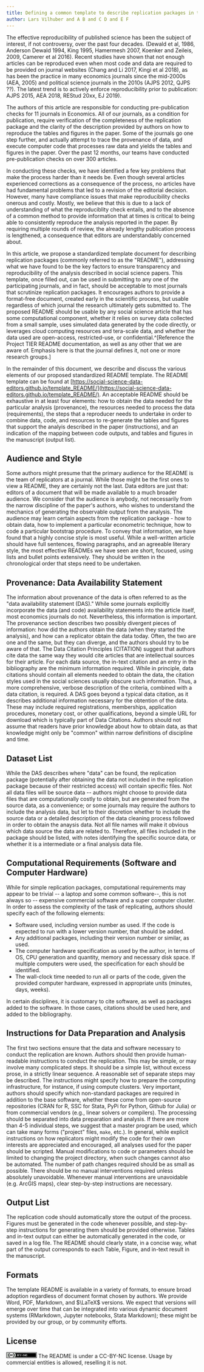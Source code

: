 ```yaml
---
title: Defining a common template to describe replication packages in the social sciences
author: Lars Vilhuber and A B and C D and E F
---
```


The effective reproducibility of published science has been the subject of interest, if not controversy, over the past four decades. (Dewald et al, 1986, Anderson Dewald 1994, King 1995, Hamermesh 2007, Koenker and Zeileis, 2009, Camerer et al 2016). Recent studies have shown that not enough articles can be reproduced even when most code and data are required to be provided on journal websites (Chang and Li 2017, Kingi et al 2018), as has been the practice in many economics journals since the mid-2000s (AEA, 2005) and political science journals in the 2010s (AJPS 2012, QJPS ??). The latest trend is to actively enforce reproducibility prior to publication: AJPS 2015, AEA 2018, REStud 20xx, EJ 2019). 

The authors of this article are responsible for conducting  pre-publication checks for 11 journals in Economics. All of our journals, as a condition for publication, require verification of the completeness of the replication package and the clarity of the description provided by authors on how to reproduce the tables and figures in the paper. Some of the journals go one step further, and actually attempt to trace the provenance of data, and execute computer code that processes raw data and yields the tables and figures in the paper. Over the past 12 months, our teams have conducted pre-publication checks on over 300 articles. 

In conducting these checks, we have identified a few key problems that make the process harder than it needs be. Even though several articles experienced corrections as a consequence of the process, no articles have had fundamental problems that led to a revision of the editorial decision. However, many have compliance issues that make reproducibility checks onerous and costly. Mostly, we believe that this is due to a lack of understanding of what the reproduciblity check entails, and to the absence of a common method to provide information that at times is critical to being able to consistently reproduce the analysis reported in the paper. By requiring multiple rounds of review, the already lengthy publication process is lengthened, a consequence that editors are understandably concerned about. 

In this article, we propose a standardized template document for describing replication packages (commonly referred to as the "README"), addressing what we have found to be the key factors to ensure transparency and reproducibility of the analysis described in social science papers. This template, once filled out, can be used in submitting to any one of the participating journals, and in fact, should be acceptable to most journals that scrutinize replication packages. It encourages authors to provide a format-free document, created early in the scientific process, but usable regardless of which journal the research ultimately gets submitted to. The proposed README should be usable by any social science article that has some computational component, whether it relies on survey data collected from a small sample, uses simulated data generated by the code directly, or leverages cloud computing resources and tera-scale data, and whether the data used are open-access, restricted-use, or confidential.^[Reference the Project TIER README documentation, as well as any other that we are aware of. Emphasis here is that the journal defines it, not one or more research groups.] 

In the remainder of this document, we describe and discuss the various elements of our proposed standardized README template. The README template can be found at [https://social-science-data-editors.github.io/template_README/](https://social-science-data-editors.github.io/template_README/). An acceptable README should be exhaustive in at least four elements: how to obtain the data needed for the particular analysis (provenance), the resources needed to process the data (requirements), the steps that a reproducer needs to undertake in order to combine data, code, and resources to re-generate the tables and figures that support the analyis described in the paper (instructions), and an indication of the mapping between code outputs, and tables and figures in the manuscript (output list). 

## Audience and Style

Some authors might presume that the primary audience for the README is the team of replicators at a journal. While those might be the first ones to view a README, they are certainly not the last. Data editors are just that: editors of a document that will be made available to a much broader audience. We consider that the audience is anybody, not necessarily from the narrow discipline of the paper's authors, who wishes to understand the mechanics of generating the observable output from the analysis. The audience may learn certain aspects from the replication package - how to obtain data, how to implement a particular econometric technique, how to code a particular bootstrap procedure. To convey that information, we have found that a highly concise style is most useful. While a well-written article should have full sentences, flowing paragraphs, and an agreeable literary style, the most effective READMEs we have seen are short, focused, using lists and bullet points extensively. They should be written in the chronological order that steps need to be undertaken.

## Provenance: Data Availability Statement

The information about provenance of the data is often referred to as the "data availability statement (DAS)." While some journals explicitly incorporate the data (and code) availability statements into the article itself, most economics journals do not. Nevertheless, this information is important. The provenance section describes two possibly divergent pieces of information: how did the authors obtain the data (when they started the analysis), and how can a replicator obtain the data today. Often, the two are one and the same, but they can diverge, and the authors should try to be aware of that. The Data Citation Principles (CITATION) suggest that authors cite data the same way they would cite articles that are intellectual sources for their article. For each data source, the in-text citation and an entry in the bibliography are the minimum information required. While in principle, data citations should contain all elements needed to obtain the data, the citation styles used in the social sciences usually obscure such information. Thus, a more comprehensive, verbose description of the criteria, combined with a data citation, is required. A DAS goes beyond a typical data citation, as it describes additional information necessary for the obtention of the data. These may include required registrations, memberships, application procedures, monetary cost, or other qualifications, beyond a simple URL for download which is typically part of Data Citations. Authors should not assume that readers have prior knowledge about how to obtain data, as that knowledge might only be "common" within narrow definitions of discipline and time.

## Dataset List

While the DAS describes where "data" can be found, the replication package (potentially after obtaining the data not included in the replication package because of their restricted access) will contain specific files. Not all data files will be source data -- authors might choose to provide data files that are computationally costly to obtain, but are generated from the source data, as a convenience; or some journals may require the authors to include the analysis data, but let to their discretion whether to include the source data or a detailed description of the data cleaning process followed in order to obtain the anaysis data. Not all file names will make it obvious which data source the data are related to. Therefore, all files included in the package should be listed, with notes identifying the specific source data, or whether it is a intermediate or a final analysis data file. 

## Computational Requirements (Software and Computer Hardware)

While for simple replication packages, computational requirements may appear to be trivial -- a laptop and some common software--, this is not always so -- expensive commercial software and a super computer cluster. In order to assess the complexity of the task of replicating, authors should specify each of the following elements:

- Software used, including version number as used. If the code is expected to run with a lower version number, that should be added.
- Any additional packages, including their version number or similar, as used.
- The computer hardware specification as used by the author, in terms of OS, CPU generation and quantity, memory and necessary disk space. If multiple computers were used, the specification for each should be identified.
- The wall-clock time needed to run all or parts of the code, given the provided computer hardware, expressed in appropriate units (minutes, days, weeks). 

In certain disciplines, it is customary to cite software, as well as packages added to the software. In those cases, citations should be used here, and added to the bibliography. 

## Instructions for Data Preparation and Analysis

The first two sections ensure that the data and software necessary to conduct the replication are known. Authors should then provide human-readable instructions to conduct the replication. This may be simple, or may involve many complicated steps. It should be a simple list, without excess prose, in a strictly linear sequence. A reasonable set of separate steps may be described. The instructions might specify how to prepare the computing infrastructure, for instance, if using compute clusters. Very important, authors should specify which non-standard packages are required in addition to the base software, whether these come from open-source repositories (CRAN for R, SSC for Stata, PyPi for Python, Github for Julia) or from commercial vendors (e.g., linear solvers or compilers). The processing should be separated into data preparation and analysis.  If there are more than 4-5 individual steps, we suggest that a master program be used, which can take many forms ("project" files, `make`, etc.). In general, while explicit instructions on how replicators might modify the code for their own interests are appreciated and encouraged, all analyses used for the paper should be scripted. Manual modifications to code or parameters should be limited to changing the project directory, when such changes cannot also be automated. The number of path changes required should be as small as possible. There should be no manual interventions required unless absolutely unavoidable. Whenever manual interventions are unavoidable (e.g. ArcGIS maps), clear step-by-step instructions are necessary. 

## Output List

The replication code should automatically store the output of the process. Figures must be generated in the code whenever possible, and step-by-step instructions for generating them should be provided otherwise. Tables and in-text output can either be automatically generated in the code, or saved in a log file. The README should clearly state, in a concise way, what part of the output corresponds to each Table, Figure, and in-text result in the manuscript. 

## Formats

The template README is available in a variety of formats, to ensure broad adoption regardless of document format chosen by authors. We provide Word, PDF, Markdown, and $\LaTeX$ versions. We expect that versions will emerge over time that can  be integrated into various dynamic document systems (RMarkdown, Jupyter notebooks, Stata Markdown); these might be provided by our group, or by community efforts.



## License

![CC-BY-NC](assets/cc-by-nc.png) The README is under a CC-BY-NC license. Usage by commercial entities is allowed, reselling it is not.
